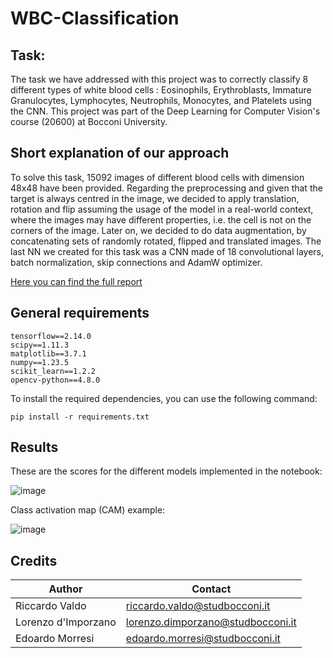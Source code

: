 # WBC-Classification

## Task:
The task we have addressed with this project was to correctly classify 8 different types of white blood cells : Eosinophils, Erythroblasts, Immature Granulocytes, Lymphocytes, Neutrophils, Monocytes, and
Platelets using the CNN. This project was part of the Deep Learning for Computer Vision's course (20600) at Bocconi University.

## Short explanation of our approach

To solve this task, 15092 images of different blood cells with dimension 48x48 have been provided. 
Regarding the preprocessing and given that the target is always centred in the image, we decided to
apply translation, rotation and flip assuming the usage of the model in a real-world context, where
the images may have different properties, i.e. the cell is not on the corners of the image. Later on, we decided to do data augmentation, by concatenating sets of randomly rotated, flipped and translated images. The last NN we created for this task was a CNN made of 18 convolutional layers, batch normalization, skip connections and AdamW optimizer. 

[Here you can find the full report](link)

## General requirements

```
tensorflow==2.14.0
scipy==1.11.3
matplotlib==3.7.1
numpy==1.23.5
scikit_learn==1.2.2
opencv-python==4.8.0
```
To install the required dependencies, you can use the following command:

```
pip install -r requirements.txt
```

## Results

These are the scores for the different models implemented in the notebook:

![image](https://github.com/Riclaw/WBC-Classification/assets/27282059/f1d616bc-b090-4b47-a81d-0add0d3b640d)

Class activation map (CAM) example:

![image](https://github.com/Riclaw/WBC-Classification/assets/27282059/8b81a8ff-503e-407a-8da8-38d48013f124)

## Credits

| Author             | Contact                       
| ----------------   | ------------------------------
| Riccardo Valdo     | riccardo.valdo@studbocconi.it         
| Lorenzo d'Imporzano | lorenzo.dimporzano@studbocconi.it 
| Edoardo Morresi | edoardo.morresi@studbocconi.it 


